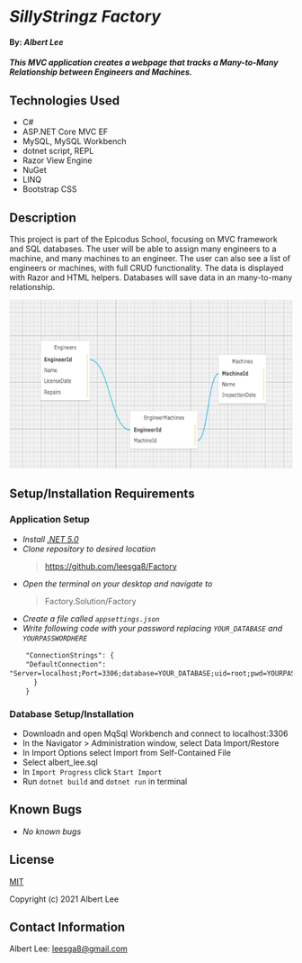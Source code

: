 # _SillyStringz Factory_

#### By: _**Albert Lee**_

#### _This MVC application creates a webpage that tracks a Many-to-Many Relationship between Engineers and Machines._

## Technologies Used
* C#
* ASP.NET Core MVC EF
* MySQL, MySQL Workbench
* dotnet script, REPL
* Razor View Engine
* NuGet
* LINQ
* Bootstrap CSS

## Description

This project is part of the Epicodus School, focusing on MVC framework and SQL databases. The user will be able to assign many engineers to a machine, and many machines to an engineer. The user can also see a list of engineers or machines, with full CRUD functionality. The data is displayed with Razor and HTML helpers. Databases will save data in an many-to-many relationship. 

<img src="Factory/wwwroot/img/database.png" height="300px">

## Setup/Installation Requirements

### Application Setup
* _Install [.NET 5.0](https://dotnet.microsoft.com/download/dotnet/5.0)_
* _Clone repository to desired location_
  > https://github.com/leesga8/Factory
* _Open the terminal on your desktop and navigate to_
  >Factory.Solution/Factory
* _Create a file called `appsettings.json`_
* _Write following code with your password replacing `YOUR_DATABASE` and `YOURPASSWORDHERE`_
```{
    "ConnectionStrings": {
    "DefaultConnection": "Server=localhost;Port=3306;database=YOUR_DATABASE;uid=root;pwd=YOURPASSWORDHERE;"
      }
    }
```

### Database Setup/Installation 
* Downloadn and open MqSql Workbench and connect to localhost:3306
* In the Navigator > Administration window, select Data Import/Restore
* In Import Options select Import from Self-Contained File
* Select albert_lee.sql
* In `Import Progress` click `Start Import`
* Run `dotnet build` and `dotnet run` in terminal

## Known Bugs

* _No known bugs_

## License

[MIT](https://opensource.org/licenses/MIT)

Copyright (c) 2021 Albert Lee

## Contact Information

Albert Lee: <leesga8@gmail.com>